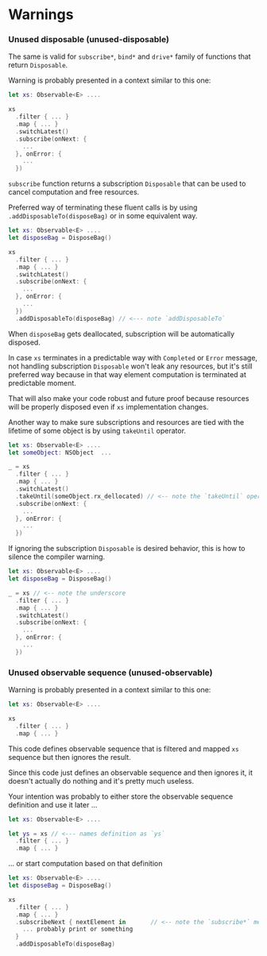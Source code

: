 Warnings
========

### <a name="unused-disposable"></a>Unused disposable (unused-disposable)

The same is valid for `subscribe*`, `bind*` and `drive*` family of functions that return `Disposable`.

Warning is probably presented in a context similar to this one:

```Swift
let xs: Observable<E> ....

xs
  .filter { ... }
  .map { ... }
  .switchLatest()
  .subscribe(onNext: {
    ...
  }, onError: {
    ...
  })  
```

`subscribe` function returns a subscription `Disposable` that can be used to cancel computation and free resources.

Preferred way of terminating these fluent calls is by using `.addDisposableTo(disposeBag)` or in some equivalent way.

```Swift
let xs: Observable<E> ....
let disposeBag = DisposeBag()

xs
  .filter { ... }
  .map { ... }
  .switchLatest()
  .subscribe(onNext: {
    ...
  }, onError: {
    ...
  })
  .addDisposableTo(disposeBag) // <--- note `addDisposableTo`
```

When `disposeBag` gets deallocated, subscription will be automatically disposed.

In case `xs` terminates in a predictable way with `Completed` or `Error` message, not handling subscription `Disposable` won't leak any resources, but it's still preferred way because in that way element computation is terminated at predictable moment.

That will also make your code robust and future proof because resources will be properly disposed even if `xs` implementation changes.

Another way to make sure subscriptions and resources are tied with the lifetime of some object is by using `takeUntil` operator.

```Swift
let xs: Observable<E> ....
let someObject: NSObject  ...

_ = xs
  .filter { ... }
  .map { ... }
  .switchLatest()
  .takeUntil(someObject.rx_dellocated) // <-- note the `takeUntil` operator
  .subscribe(onNext: {
    ...
  }, onError: {
    ...
  })
```

If ignoring the subscription `Disposable` is desired behavior, this is how to silence the compiler warning.

```Swift
let xs: Observable<E> ....
let disposeBag = DisposeBag()

_ = xs // <-- note the underscore
  .filter { ... }
  .map { ... }
  .switchLatest()
  .subscribe(onNext: {
    ...
  }, onError: {
    ...
  })
```

### <a name="unused-observable"></a>Unused observable sequence (unused-observable)

Warning is probably presented in a context similar to this one:

```Swift
let xs: Observable<E> ....

xs
  .filter { ... }
  .map { ... }
```

This code defines observable sequence that is filtered and mapped `xs` sequence but then ignores the result.

Since this code just defines an observable sequence and then ignores it, it doesn't actually do nothing and it's pretty much useless.

Your intention was probably to either store the observable sequence definition and use it later ...

```Swift
let xs: Observable<E> ....

let ys = xs // <--- names definition as `ys`
  .filter { ... }
  .map { ... }
```

... or start computation based on that definition  

```Swift
let xs: Observable<E> ....
let disposeBag = DisposeBag()

xs
  .filter { ... }
  .map { ... }
  .subscribeNext { nextElement in       // <-- note the `subscribe*` method
    ... probably print or something
  }
  .addDisposableTo(disposeBag)
```
